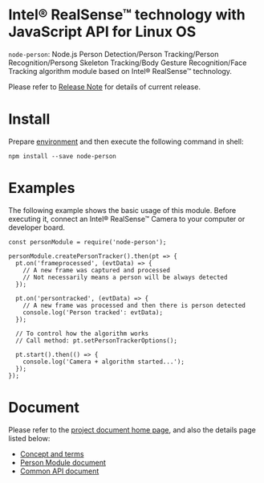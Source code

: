 # Intel® RealSense™ technology with JavaScript API for Linux OS

`node-person`: Node.js Person Detection/Person Tracking/Person Recognition/Persong Skeleton Tracking/Body Gesture Recognition/Face Tracking algorithm module based on Intel® RealSense™ technology.

Please refer to [Release Note](https://github.com/01org/node-realsense/releases) for details of current release.

# Install
Prepare [environment](https://01org.github.io/node-realsense/doc/setup_environment.html) and then execute the following command in shell:
```
npm install --save node-person
```

# Examples
The following example shows the basic usage of this module. Before executing it, connect an Intel® RealSense™ Camera to your computer or developer board.

```
const personModule = require('node-person');

personModule.createPersonTracker().then(pt => {
  pt.on('frameprocessed', (evtData) => {
    // A new frame was captured and processed
    // Not necessarily means a person will be always detected
  });

  pt.on('persontracked', (evtData) => {
    // A new frame was processed and then there is person detected
    console.log('Person tracked': evtData);
  });

  // To control how the algorithm works
  // Call method: pt.setPersonTrackerOptions();

  pt.start().then(() => {
    console.log('Camera + algorithm started...');
  });
});
```

# Document
Please refer to the [project document home page](https://01org.github.io/node-realsense/), and also the details page listed below:
- [Concept and terms](https://software.intel.com/sites/products/realsense/person/developer_guide.html#Introduction)
- [Person Module document](https://01org.github.io/node-realsense/doc/spec/person-tracking.html)
- [Common API document](https://01org.github.io/node-realsense/doc/spec/common.html)

